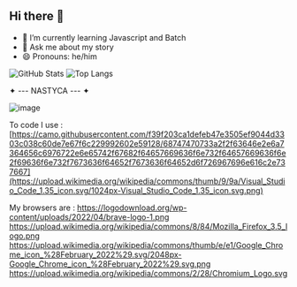 ## Hi there 👋

- 🌱 I’m currently learning Javascript and Batch
- 💬 Ask me about my story
- 😄 Pronouns: he/him

![GitHub Stats](https://github-readme-stats.vercel.app/api?username=Nastyca&show_icons=true&theme=radical) ![Top Langs](https://github-readme-stats.vercel.app/api/top-langs/?username=Nastyca&layout=compact&theme=radical)

✦ --- NASTYCA --- ✦

![image](https://github.com/user-attachments/assets/73f3cd6c-12d0-46b1-a387-487ad1c7091c)


To code I use :
[https://camo.githubusercontent.com/f39f203ca1defeb47e3505ef9044d3303c038c60de7e67f6c229992602e59128/68747470733a2f2f63646e2e6a7364656c6976722e6e65742f67682f64657669636f6e732f64657669636f6e2f69636f6e732f7673636f64652f7673636f64652d6f726967696e616c2e737667](https://upload.wikimedia.org/wikipedia/commons/thumb/9/9a/Visual_Studio_Code_1.35_icon.svg/1024px-Visual_Studio_Code_1.35_icon.svg.png)

My browsers are :
https://logodownload.org/wp-content/uploads/2022/04/brave-logo-1.png https://upload.wikimedia.org/wikipedia/commons/8/84/Mozilla_Firefox_3.5_logo.png https://upload.wikimedia.org/wikipedia/commons/thumb/e/e1/Google_Chrome_icon_%28February_2022%29.svg/2048px-Google_Chrome_icon_%28February_2022%29.svg.png https://upload.wikimedia.org/wikipedia/commons/2/28/Chromium_Logo.svg

